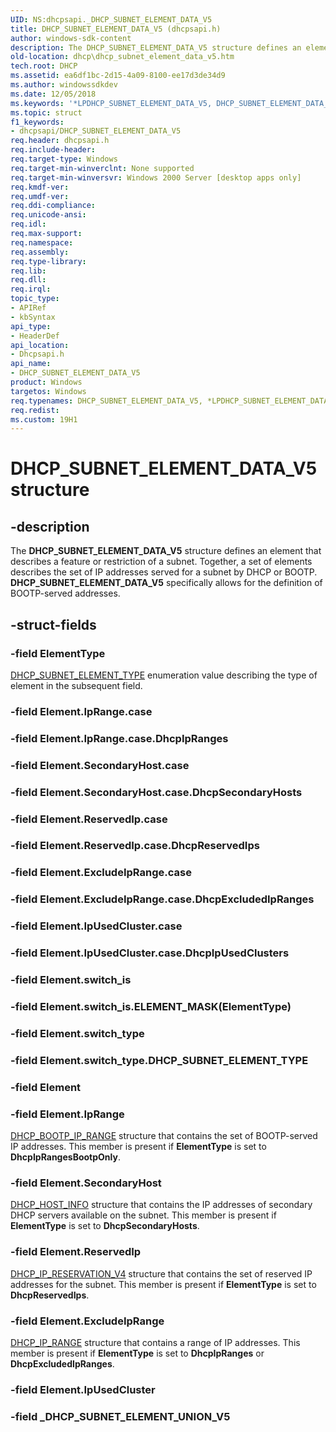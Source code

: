 ```yaml
---
UID: NS:dhcpsapi._DHCP_SUBNET_ELEMENT_DATA_V5
title: DHCP_SUBNET_ELEMENT_DATA_V5 (dhcpsapi.h)
author: windows-sdk-content
description: The DHCP_SUBNET_ELEMENT_DATA_V5 structure defines an element that describes a feature or restriction of a subnet.
old-location: dhcp\dhcp_subnet_element_data_v5.htm
tech.root: DHCP
ms.assetid: ea6df1bc-2d15-4a09-8100-ee17d3de34d9
ms.author: windowssdkdev
ms.date: 12/05/2018
ms.keywords: '*LPDHCP_SUBNET_ELEMENT_DATA_V5, DHCP_SUBNET_ELEMENT_DATA_V5, DHCP_SUBNET_ELEMENT_DATA_V5 structure [DHCP], LPDHCP_SUBNET_ELEMENT_DATA_V5, LPDHCP_SUBNET_ELEMENT_DATA_V5 structure pointer [DHCP], dhcp.dhcp_subnet_element_data_v5, dhcpsapi/LPDHCP_SUBNET_ELEMENT_DATA_V5, dhcpsapi/_DHCP_SUBNET_ELEMENT_DATA_V5'
ms.topic: struct
f1_keywords:
- dhcpsapi/DHCP_SUBNET_ELEMENT_DATA_V5
req.header: dhcpsapi.h
req.include-header: 
req.target-type: Windows
req.target-min-winverclnt: None supported
req.target-min-winversvr: Windows 2000 Server [desktop apps only]
req.kmdf-ver: 
req.umdf-ver: 
req.ddi-compliance: 
req.unicode-ansi: 
req.idl: 
req.max-support: 
req.namespace: 
req.assembly: 
req.type-library: 
req.lib: 
req.dll: 
req.irql: 
topic_type:
- APIRef
- kbSyntax
api_type:
- HeaderDef
api_location:
- Dhcpsapi.h
api_name:
- DHCP_SUBNET_ELEMENT_DATA_V5
product: Windows
targetos: Windows
req.typenames: DHCP_SUBNET_ELEMENT_DATA_V5, *LPDHCP_SUBNET_ELEMENT_DATA_V5
req.redist: 
ms.custom: 19H1
---
```


# DHCP_SUBNET_ELEMENT_DATA_V5 structure


## -description


The <b>DHCP_SUBNET_ELEMENT_DATA_V5</b> structure defines an element that describes a feature or restriction of a subnet. Together, a set of elements describes the set of IP addresses served for a subnet by DHCP or BOOTP. <b>DHCP_SUBNET_ELEMENT_DATA_V5</b> specifically allows for the definition of BOOTP-served addresses.


## -struct-fields




### -field ElementType


<a href="https://docs.microsoft.com/windows/win32/api/dhcpsapi/ne-dhcpsapi-dhcp_subnet_element_type">DHCP_SUBNET_ELEMENT_TYPE</a> enumeration value describing the type of element in the subsequent field.


### -field Element.IpRange.case

 


### -field Element.IpRange.case.DhcpIpRanges

 


### -field Element.SecondaryHost.case

 


### -field Element.SecondaryHost.case.DhcpSecondaryHosts

 


### -field Element.ReservedIp.case

 


### -field Element.ReservedIp.case.DhcpReservedIps

 


### -field Element.ExcludeIpRange.case

 


### -field Element.ExcludeIpRange.case.DhcpExcludedIpRanges

 


### -field Element.IpUsedCluster.case

 


### -field Element.IpUsedCluster.case.DhcpIpUsedClusters

 


### -field Element.switch_is

 


### -field Element.switch_is.ELEMENT_MASK(ElementType)

 


### -field Element.switch_type

 


### -field Element.switch_type.DHCP_SUBNET_ELEMENT_TYPE

 


### -field Element


### -field Element.IpRange


<a href="https://docs.microsoft.com/windows/desktop/api/dhcpsapi/ns-dhcpsapi-dhcp_bootp_ip_range">DHCP_BOOTP_IP_RANGE</a> structure that contains the set of BOOTP-served IP addresses. This member is present if <b>ElementType</b> is set to <b>DhcpIpRangesBootpOnly</b>.


### -field Element.SecondaryHost


<a href="https://docs.microsoft.com/windows/desktop/api/dhcpsapi/ns-dhcpsapi-dhcp_host_info">DHCP_HOST_INFO</a> structure that contains the IP addresses of secondary DHCP servers available on the subnet. This member is present if <b>ElementType</b> is set to <b>DhcpSecondaryHosts</b>.


### -field Element.ReservedIp


<a href="https://docs.microsoft.com/windows/desktop/api/dhcpsapi/ns-dhcpsapi-dhcp_ip_reservation_v4">DHCP_IP_RESERVATION_V4</a> structure that contains the set of reserved IP addresses for the subnet. This member is present if <b>ElementType</b> is set to <b>DhcpReservedIps</b>.


### -field Element.ExcludeIpRange


<a href="https://docs.microsoft.com/windows/desktop/api/dhcpsapi/ns-dhcpsapi-dhcp_ip_range">DHCP_IP_RANGE</a> structure that contains a range of IP addresses. This member is present if <b>ElementType</b> is set to <b>DhcpIpRanges</b> or <b>DhcpExcludedIpRanges</b>.


### -field Element.IpUsedCluster

 


### -field _DHCP_SUBNET_ELEMENT_UNION_V5

 



